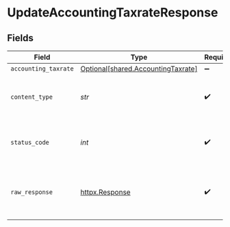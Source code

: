 # UpdateAccountingTaxrateResponse


## Fields

| Field                                                                          | Type                                                                           | Required                                                                       | Description                                                                    |
| ------------------------------------------------------------------------------ | ------------------------------------------------------------------------------ | ------------------------------------------------------------------------------ | ------------------------------------------------------------------------------ |
| `accounting_taxrate`                                                           | [Optional[shared.AccountingTaxrate]](../../models/shared/accountingtaxrate.md) | :heavy_minus_sign:                                                             | Successful                                                                     |
| `content_type`                                                                 | *str*                                                                          | :heavy_check_mark:                                                             | HTTP response content type for this operation                                  |
| `status_code`                                                                  | *int*                                                                          | :heavy_check_mark:                                                             | HTTP response status code for this operation                                   |
| `raw_response`                                                                 | [httpx.Response](https://www.python-httpx.org/api/#response)                   | :heavy_check_mark:                                                             | Raw HTTP response; suitable for custom response parsing                        |